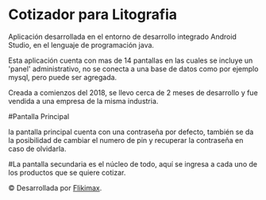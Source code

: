 # Cotizador para Litografia

Aplicación desarrollada en el entorno de desarrollo integrado Android Studio, en el lenguaje de programación java.

Esta aplicación cuenta con mas de 14 pantallas en las cuales se incluye un 'panel' administrativo, no se conecta a una base de datos como por ejemplo mysql, pero puede ser agregada.

Creada a comienzos del 2018, se llevo cerca de 2 meses de desarrollo y fue vendida a una empresa de la misma industria.

#Pantalla Principal

la pantalla principal cuenta con una contraseña por defecto, también se da la posibilidad de cambiar el numero de pin y recuperar la contraseña en caso de olvidarla.

#La pantalla secundaria es el núcleo de todo, aquí se ingresa a cada uno de los productos que se quiere cotizar.


© Desarrollada por [Flikimax](http://flikimax.com/historial-proyectos/).

